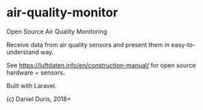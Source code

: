 # air-quality-monitor
Open Source Air Quality Monitoring

Receive data from air quality sensors and present them in easy-to-understand way.

See https://luftdaten.info/en/construction-manual/ for open source hardware + sensors.

Built with Laravel.

(c) Daniel Duris, 2018+
